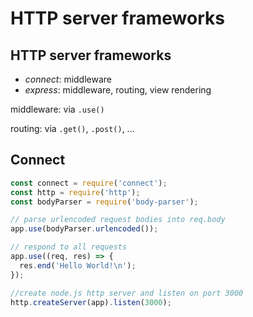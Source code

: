 # HTTP server frameworks

## HTTP server frameworks

- _connect_: middleware
- _express_: middleware, routing, view rendering

middleware: via `.use()`

routing: via `.get()`, `.post()`, ...

## Connect

```js
const connect = require('connect');
const http = require('http');
const bodyParser = require('body-parser');

// parse urlencoded request bodies into req.body
app.use(bodyParser.urlencoded());

// respond to all requests
app.use((req, res) => {
  res.end('Hello World!\n');
});

//create node.js http server and listen on port 3000
http.createServer(app).listen(3000);
```
